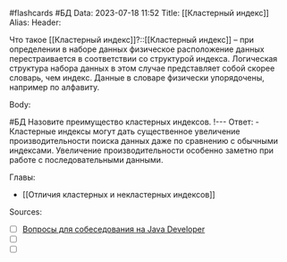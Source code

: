 #flashcards #БД 
Data: 2023-07-18 11:52
Title: [[Кластерный индекс]]
Alias:
Header:

Что такое [[Кластерный индекс]]?::[[Кластерный индекс]] – при определении в наборе данных физическое расположение данных перестраивается в соответствии со структурой индекса. Логическая структура набора данных в этом случае представляет собой скорее словарь, чем индекс. Данные в словаре физически упорядочены, например по алфавиту. 
<!--SR:!2023-11-03,10,250-->



Body:


#БД 
Назовите преимущество кластерных индексов.
!---
Ответ:
	- Кластерные индексы могут дать существенное увеличение производительности поиска данных даже по сравнению с обычными индексами. Увеличение производительности особенно заметно при работе с последовательными данными.
<!--SR:!2023-11-03,10,324-->




Главы:
- [[Отличия кластерных и некластерных индексов]]


Sources:
- [ ] [Вопросы для собеседования на Java Developer](https://github.com/enhorse/java-interview/blob/master/README.md#%D0%9E%D0%9E%D0%9F)
- [ ] []()
- [ ] []()
